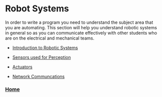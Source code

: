# Robot Systems
In order to write a program you need to understand the subject area that you are automating. This section will help you understand robotic systems in general so as you can communicate effectively with other students who are on the electrical and mechanical teams.

- [Introduction to Robotic Systems](intro.md)

- [Sensors used for Perception](sensors.md)

- [Actuators](actuators.md)

- [Network Communcations](networking.md)

<h3><span style="float:left">
<a href="../index">Home</a></span>